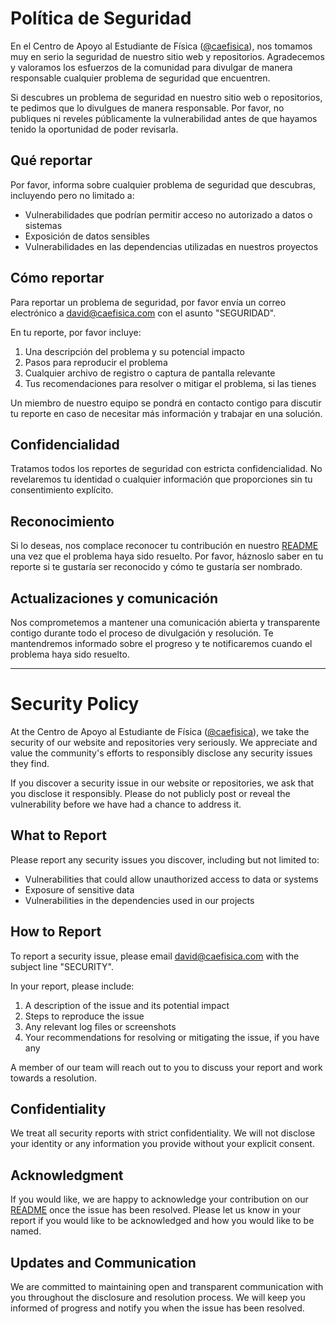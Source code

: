# Política de Seguridad

En el Centro de Apoyo al Estudiante de Física ([@caefisica](https://linktr.ee/caefisica)), nos tomamos muy en serio la seguridad de nuestro sitio web y repositorios. Agradecemos y valoramos los esfuerzos de la comunidad para divulgar de manera responsable cualquier problema de seguridad que encuentren.

Si descubres un problema de seguridad en nuestro sitio web o repositorios, te pedimos que lo divulgues de manera responsable. Por favor, no publiques ni reveles públicamente la vulnerabilidad antes de que hayamos tenido la oportunidad de poder revisarla.

## Qué reportar

Por favor, informa sobre cualquier problema de seguridad que descubras, incluyendo pero no limitado a:

- Vulnerabilidades que podrían permitir acceso no autorizado a datos o sistemas
- Exposición de datos sensibles
- Vulnerabilidades en las dependencias utilizadas en nuestros proyectos

## Cómo reportar

Para reportar un problema de seguridad, por favor envía un correo electrónico a [david@caefisica.com](mailto:david@caefisica.com) con el asunto "SEGURIDAD". 

En tu reporte, por favor incluye:

1. Una descripción del problema y su potencial impacto
2. Pasos para reproducir el problema
3. Cualquier archivo de registro o captura de pantalla relevante
4. Tus recomendaciones para resolver o mitigar el problema, si las tienes

Un miembro de nuestro equipo se pondrá en contacto contigo para discutir tu reporte en caso de necesitar más información y trabajar en una solución.

## Confidencialidad

Tratamos todos los reportes de seguridad con estricta confidencialidad. No revelaremos tu identidad o cualquier información que proporciones sin tu consentimiento explícito.

## Reconocimiento

Si lo deseas, nos complace reconocer tu contribución en nuestro [README](README.md) una vez que el problema haya sido resuelto. Por favor, háznoslo saber en tu reporte si te gustaría ser reconocido y cómo te gustaría ser nombrado.

## Actualizaciones y comunicación

Nos comprometemos a mantener una comunicación abierta y transparente contigo durante todo el proceso de divulgación y resolución. Te mantendremos informado sobre el progreso y te notificaremos cuando el problema haya sido resuelto.

---

# Security Policy

At the Centro de Apoyo al Estudiante de Física ([@caefisica](https://linktr.ee/caefisica)), we take the security of our website and repositories very seriously. We appreciate and value the community's efforts to responsibly disclose any security issues they find.

If you discover a security issue in our website or repositories, we ask that you disclose it responsibly. Please do not publicly post or reveal the vulnerability before we have had a chance to address it.

## What to Report

Please report any security issues you discover, including but not limited to:

- Vulnerabilities that could allow unauthorized access to data or systems
- Exposure of sensitive data
- Vulnerabilities in the dependencies used in our projects

## How to Report

To report a security issue, please email [david@caefisica.com](mailto:david@caefisica.com) with the subject line "SECURITY".

In your report, please include:

1. A description of the issue and its potential impact
2. Steps to reproduce the issue
3. Any relevant log files or screenshots
4. Your recommendations for resolving or mitigating the issue, if you have any

A member of our team will reach out to you to discuss your report and work towards a resolution.

## Confidentiality

We treat all security reports with strict confidentiality. We will not disclose your identity or any information you provide without your explicit consent.

## Acknowledgment

If you would like, we are happy to acknowledge your contribution on our [README](README.md) once the issue has been resolved. Please let us know in your report if you would like to be acknowledged and how you would like to be named.

## Updates and Communication

We are committed to maintaining open and transparent communication with you throughout the disclosure and resolution process. We will keep you informed of progress and notify you when the issue has been resolved.
